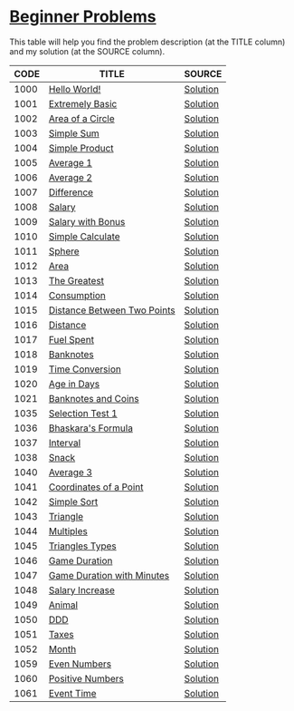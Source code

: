 # [Beginner Problems](https://www.urionlinejudge.com.br/judge/en/problems/index/1)

This table will help you find the problem description (at the TITLE column) and my solution (at the SOURCE column).

CODE | TITLE | SOURCE
---- | ----- | ------
1000 | [Hello World!](https://www.urionlinejudge.com.br/judge/en/problems/view/1000) | [Solution](./1000/hello.go)
1001 | [Extremely Basic](https://www.urionlinejudge.com.br/judge/en/problems/view/1001) | [Solution](./1001/extremely_basic.go)
1002 | [Area of a Circle](https://www.urionlinejudge.com.br/judge/en/problems/view/1002) | [Solution](./1002/area_of_a_circle.go)
1003 | [Simple Sum](https://www.urionlinejudge.com.br/judge/en/problems/view/1003) | [Solution](./1003/simple_sum.go)
1004 | [Simple Product](https://www.urionlinejudge.com.br/judge/en/problems/view/1004) | [Solution](./1004/simple_product.go)
1005 | [Average 1](https://www.urionlinejudge.com.br/judge/en/problems/view/1005) | [Solution](./1005/average_1.go)
1006 | [Average 2](https://www.urionlinejudge.com.br/judge/en/problems/view/1006) | [Solution](./1006/average_2.go)
1007 | [Difference](https://www.urionlinejudge.com.br/judge/en/problems/view/1007) | [Solution](./1007/difference.go)
1008 | [Salary](https://www.urionlinejudge.com.br/judge/en/problems/view/1008) | [Solution](./1008/salary.go)
1009 | [Salary with Bonus](https://www.urionlinejudge.com.br/judge/en/problems/view/1009) | [Solution](./1009/salary_with_bonus.go)
1010 | [Simple Calculate](https://www.urionlinejudge.com.br/judge/en/problems/view/1010) | [Solution](./1010/simple_calculate.go)
1011 | [Sphere](https://www.urionlinejudge.com.br/judge/en/problems/view/1011) | [Solution](./1011/sphere.go)
1012 | [Area](https://www.urionlinejudge.com.br/judge/en/problems/view/1012) | [Solution](./1012/area.go)
1013 | [The Greatest](https://www.urionlinejudge.com.br/judge/en/problems/view/1013) | [Solution](./1013/the_greatest.go)
1014 | [Consumption](https://www.urionlinejudge.com.br/judge/en/problems/view/1014) | [Solution](./1014/consumption.go)
1015 | [Distance Between Two Points](https://www.urionlinejudge.com.br/judge/en/problems/view/1015) | [Solution](./1015/distance_between_two_points.go)
1016 | [Distance](https://www.urionlinejudge.com.br/judge/en/problems/view/1016) | [Solution](./1016/distance.go)
1017 | [Fuel Spent](https://www.urionlinejudge.com.br/judge/en/problems/view/1017) | [Solution](./1017/fuel_spent.go)
1018 | [Banknotes](https://www.urionlinejudge.com.br/judge/en/problems/view/1018) | [Solution](./1018/banknotes.go)
1019 | [Time Conversion](https://www.urionlinejudge.com.br/judge/en/problems/view/1019) | [Solution](./1019/time_conversion.go)
1020 | [Age in Days](https://www.urionlinejudge.com.br/judge/en/problems/view/1020) | [Solution](./1020/age_in_days.go)
1021 | [Banknotes and Coins](https://www.urionlinejudge.com.br/judge/en/problems/view/1021) | [Solution](./1021/banknotes_and_coins.go)
1035 | [Selection Test 1](https://www.urionlinejudge.com.br/judge/en/problems/view/1035) | [Solution](./1035/selection_test_one.go)
1036 | [Bhaskara's Formula](https://www.urionlinejudge.com.br/judge/en/problems/view/1036) | [Solution](./1036/bhaskaras_formula.go)
1037 | [Interval](https://www.urionlinejudge.com.br/judge/en/problems/view/1037) | [Solution](./1037/interval.go)
1038 | [Snack](https://www.urionlinejudge.com.br/judge/en/problems/view/1038) | [Solution](./1038/snack.go)
1040 | [Average 3](https://www.urionlinejudge.com.br/judge/en/problems/view/1040) | [Solution](./1040/average_3.go)
1041 | [Coordinates of a Point](https://www.urionlinejudge.com.br/judge/en/problems/view/1041) | [Solution](./1041/coordinates_of_a_point.go)
1042 | [Simple Sort](https://www.urionlinejudge.com.br/judge/en/problems/view/1042) | [Solution](./1042/simple_sort.go)
1043 | [Triangle](https://www.urionlinejudge.com.br/judge/en/problems/view/1043) | [Solution](./1043/triangle.go)
1044 | [Multiples](https://www.urionlinejudge.com.br/judge/en/problems/view/1044) | [Solution](./1044/multiples.go)
1045 | [Triangles Types](https://www.urionlinejudge.com.br/judge/en/problems/view/1045) | [Solution](./1045/triangles_types.go)
1046 | [Game Duration](https://www.urionlinejudge.com.br/judge/en/problems/view/1046) | [Solution](./1046/game_time.go)
1047 | [Game Duration with Minutes](https://www.urionlinejudge.com.br/judge/en/problems/view/1047) | [Solution](./1047/game_time_with_minutes.go)
1048 | [Salary Increase](https://www.urionlinejudge.com.br/judge/en/problems/view/1048) | [Solution](./1048/salary_increase.go)
1049 | [Animal](https://www.urionlinejudge.com.br/judge/en/problems/view/1049) | [Solution](./1049/animal.go)
1050 | [DDD](https://www.urionlinejudge.com.br/judge/en/problems/view/1050) | [Solution](./1050/ddd.go)
1051 | [Taxes](https://www.urionlinejudge.com.br/judge/en/problems/view/1051) | [Solution](./1051/taxes.go)
1052 | [Month](https://www.urionlinejudge.com.br/judge/en/problems/view/1052) | [Solution](./1052/month.go)
1059 | [Even Numbers](https://www.urionlinejudge.com.br/judge/en/problems/view/1059) | [Solution](./1059/even_numbers.go)
1060 | [Positive Numbers](https://www.urionlinejudge.com.br/judge/en/problems/view/1060) | [Solution](./1060/positive_numbers.go)
1061 | [Event Time](https://www.urionlinejudge.com.br/judge/en/problems/view/1061) | [Solution](./1061/event_time.go)
